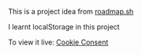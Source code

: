 This is a project idea from [roadmap.sh](https://roadmap.sh/projects/cookie-consent)

I learnt localStorage in this project

To view it live: [Cookie Consent](https://caals666.github.io/cookie-consent)